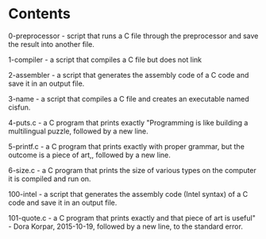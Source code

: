 # Contents
0-preprocessor - script that runs a C file through the preprocessor and save the
	       result into another file.
	       
1-compiler - a script that compiles a C file but does not link

2-assembler - a script that generates the assembly code of a C code and save it in an output file.

3-name - a script that compiles a C file and creates an executable named cisfun.

4-puts.c - a C program that prints exactly "Programming is like building a multilingual puzzle, followed by a new line.

5-printf.c - a C program that prints exactly with proper grammar, but the outcome is a piece of art,, followed by a new line.

6-size.c - a C program that prints the size of various types on the computer it is compiled and run on.

100-intel - a script that generates the assembly code (Intel syntax) of a C code and save it in an output file.

101-quote.c - a C program that prints exactly and that piece of art is useful" - Dora Korpar, 2015-10-19, followed by a new line, to the standard error.